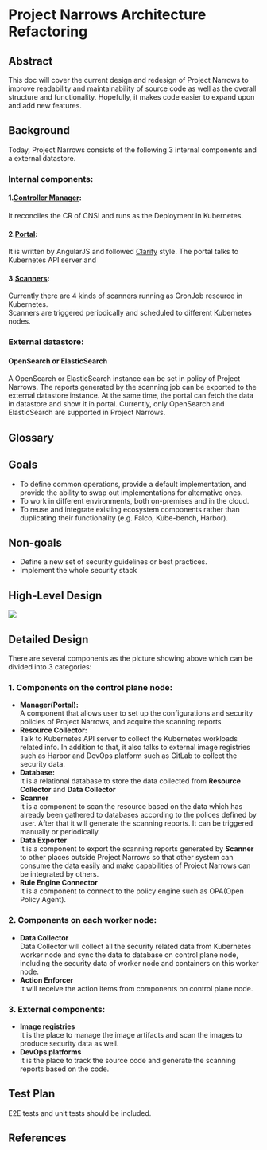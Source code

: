 # Project Narrows Architecture Refactoring
## Abstract
This doc will cover the current design and redesign of Project Narrows to improve readability and maintainability of 
source code as well as the overall structure and functionality. Hopefully, it makes code easier to expand upon and 
add new features.

## Background
Today, Project Narrows consists of the following 3 internal components and a external datastore.
### Internal components:
#### 1.[Controller Manager](https://github.com/vmware-tanzu/cloud-native-security-inspector/tree/main/src/controllers):
It reconciles the CR of CNSI and runs as the Deployment in Kubernetes.
#### 2.[Portal](https://github.com/vmware-tanzu/cloud-native-security-inspector/tree/main/src/frontend):
It is written by AngularJS and followed [Clarity](https://clarity.design/) style.  The portal talks to Kubernetes API server and
#### 3.[Scanners](https://github.com/vmware-tanzu/cloud-native-security-inspector/tree/main/src/pkg/inspection):
Currently there are 4 kinds of scanners running as CronJob resource in Kubernetes.  
Scanners are triggered periodically and scheduled to different Kubernetes nodes.
### External datastore:
#### OpenSearch or ElasticSearch
A OpenSearch or ElasticSearch instance can be set in policy of Project Narrows. The reports generated by the scanning job can
be exported to the external datastore instance. At the same time, the portal can fetch the data in datastore and show it in portal.
Currently, only OpenSearch and ElasticSearch are supported in Project Narrows.

## Glossary

## Goals
* To define common operations, provide a default implementation, and provide the ability to swap out implementations for alternative ones.
* To work in different environments, both on-premises and in the cloud.
* To reuse and integrate existing ecosystem components rather than duplicating their functionality (e.g. Falco, Kube-bench, Harbor).

## Non-goals
* Define a new set of security guidelines or best practices.
* Implement the whole security stack

## High-Level Design
![](https://github.com/4everming/cloud-native-security-inspector/blob/doc/commit-the-design-doc-for-new-architecture-of-Narrows/docs/pictures/architecture-refactor-1.png)

## Detailed Design
There are several components as the picture showing above which can be divided into 3 categories:   
### 1. Components on the control plane node:
* **Manager(Portal):**  
A component that allows user to set up the configurations and security policies of Project Narrows, and acquire the scanning reports
* **Resource Collector:**  
Talk to Kubernetes API server to collect the Kubernetes workloads related info. In addition to that, 
it also talks to external image registries such as Harbor and DevOps platform such as GitLab to collect the security data.
* **Database:**  
It is a relational database to store the data collected from **Resource Collector** and **Data Collector**
* **Scanner**  
It is a component to scan the resource based on the data which has already been gathered to databases according to 
the polices defined by user. After that it will generate the scanning reports. It can be triggered manually or periodically.
* **Data Exporter**  
It is a component to export the scanning reports generated by **Scanner** to other places outside Project Narrows so that
other system can consume the data easily and make capabilities of Project Narrows can be integrated by others.
* **Rule Engine Connector**  
It is a component to connect to the policy engine such as OPA(Open Policy Agent).
### 2. Components on each worker node:
* **Data Collector**  
Data Collector will collect all the security related data from Kubernetes worker node and sync the data to database on 
control plane node, including the security data of worker node and containers on this worker node. 
* **Action Enforcer**  
It will receive the action items from components on control plane node.
### 3. External components:
* **Image registries**  
It is the place to manage the image artifacts and scan the images to produce security data as well.
* **DevOps platforms**  
It is the place to track the source code and generate the scanning reports based on the code.
## Test Plan
E2E tests and unit tests should be included.
## References